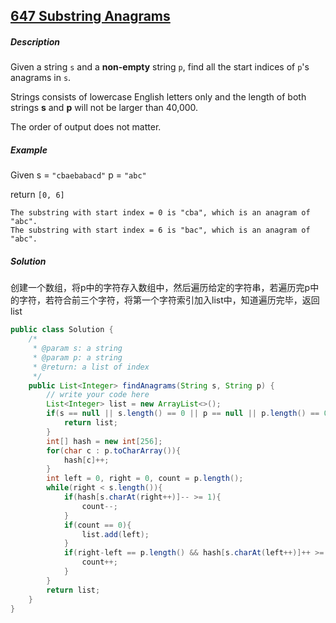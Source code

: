 ## [647 Substring Anagrams](http://www.lintcode.com/en/problem/substring-anagrams/)

##### Description

Given a string `s` and a **non-empty** string `p`, find all the start indices of `p`'s anagrams in `s`.

Strings consists of lowercase English letters only and the length of both strings **s** and **p** will not be larger than 40,000.

The order of output does not matter.

##### Example

Given s = `"cbaebabacd"` p = `"abc"`

return `[0, 6]`

```
The substring with start index = 0 is "cba", which is an anagram of "abc".
The substring with start index = 6 is "bac", which is an anagram of "abc".
```

##### Solution

创建一个数组，将p中的字符存入数组中，然后遍历给定的字符串，若遍历完p中的字符，若符合前三个字符，将第一个字符索引加入list中，知道遍历完毕，返回list

```java
public class Solution {
    /*
     * @param s: a string
     * @param p: a string
     * @return: a list of index
     */
    public List<Integer> findAnagrams(String s, String p) {
        // write your code here
        List<Integer> list = new ArrayList<>();
        if(s == null || s.length() == 0 || p == null || p.length() == 0){
            return list;
        }
        int[] hash = new int[256];
        for(char c : p.toCharArray()){
            hash[c]++;
        }
        int left = 0, right = 0, count = p.length();
        while(right < s.length()){
            if(hash[s.charAt(right++)]-- >= 1){
                count--;
            }
            if(count == 0){
                list.add(left);
            }
            if(right-left == p.length() && hash[s.charAt(left++)]++ >= 0){
                count++;
            }
        }
        return list;
    }
}
```

